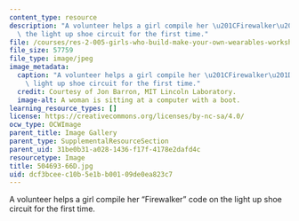 ```yaml
---
content_type: resource
description: "A volunteer helps a girl compile her \u201CFirewalker\u201D code on\
  \ the light up shoe circuit for the first time."
file: /courses/res-2-005-girls-who-build-make-your-own-wearables-workshop-spring-2015/dcf3bceec10b5e1bb00109de0ea823c7_504693-66D.jpg
file_size: 57759
file_type: image/jpeg
image_metadata:
  caption: "A volunteer helps a girl compile her \u201CFirewalker\u201D code on the\
    \ light up shoe circuit for the first time."
  credit: Courtesy of Jon Barron, MIT Lincoln Laboratory.
  image-alt: A woman is sitting at a computer with a boot.
learning_resource_types: []
license: https://creativecommons.org/licenses/by-nc-sa/4.0/
ocw_type: OCWImage
parent_title: Image Gallery
parent_type: SupplementalResourceSection
parent_uid: 31be0b31-a028-1436-f17f-4178e2dafd4c
resourcetype: Image
title: 504693-66D.jpg
uid: dcf3bcee-c10b-5e1b-b001-09de0ea823c7
---
```

A volunteer helps a girl compile her “Firewalker” code on the light up shoe circuit for the first time.